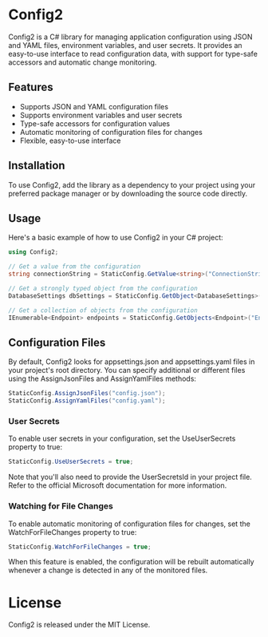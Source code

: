 # Config2
Config2 is a C# library for managing application configuration using JSON and YAML files, environment variables, and user secrets. It provides an easy-to-use interface to read configuration data, with support for type-safe accessors and automatic change monitoring.

## Features
- Supports JSON and YAML configuration files
- Supports environment variables and user secrets
- Type-safe accessors for configuration values
- Automatic monitoring of configuration files for changes
- Flexible, easy-to-use interface

## Installation
To use Config2, add the library as a dependency to your project using your preferred package manager or by downloading the source code directly.

## Usage
Here's a basic example of how to use Config2 in your C# project:

```csharp
using Config2;

// Get a value from the configuration
string connectionString = StaticConfig.GetValue<string>("ConnectionStrings:DefaultConnection");

// Get a strongly typed object from the configuration
DatabaseSettings dbSettings = StaticConfig.GetObject<DatabaseSettings>("DatabaseSettings");

// Get a collection of objects from the configuration
IEnumerable<Endpoint> endpoints = StaticConfig.GetObjects<Endpoint>("Endpoints");
```
## Configuration Files
By default, Config2 looks for appsettings.json and appsettings.yaml files in your project's root directory. You can specify additional or different files using the AssignJsonFiles and AssignYamlFiles methods:

```csharp
StaticConfig.AssignJsonFiles("config.json");
StaticConfig.AssignYamlFiles("config.yaml");
```
### User Secrets
To enable user secrets in your configuration, set the UseUserSecrets property to true:

```csharp
StaticConfig.UseUserSecrets = true;
```
Note that you'll also need to provide the UserSecretsId in your project file. Refer to the official Microsoft documentation for more information.

### Watching for File Changes
To enable automatic monitoring of configuration files for changes, set the WatchForFileChanges property to true:

```csharp
StaticConfig.WatchForFileChanges = true;
```
When this feature is enabled, the configuration will be rebuilt automatically whenever a change is detected in any of the monitored files.

# License
Config2 is released under the MIT License.